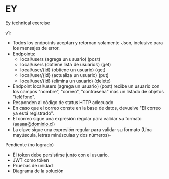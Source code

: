 # EY
Ey technical exercise

v1:
- Todos los endpoints aceptan y retornan solamente Json, inclusive para los mensajes de error.
- Endpoints:
   - local/users (agrega un usuario) (post)
   - local/users (obtiene lista de usuarios) (get)
   - local/user/{id} (obtiene un usuario) (get)
   - local/user/{id} (actualiza un usuario) (put)
   - local/user/{id} (elimina un usuario) (delete)
- Endpoint local/users (agrega un usuario) (post) recibe un usuario con los campos "nombre", "correo", "contraseña" más un listado de objetos "teléfono".
- Responden al código de status HTTP adecuado
- En caso que el correo conste en la base de datos, devuelve "El correo ya está registrado".
- El correo sigue una expresión regular para validar su formato (aaaaa@dominio.cl)
- La clave sigue una expresión regular para validar su formato (Una mayúscula, letras minúsculas y dos números)-

Pendiente (no logrado)
- El token debe persistirse junto con el usuario.
- JWT como tóken
- Pruebas de unidad
- Diagrama de la solución
